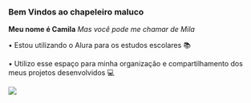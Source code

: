 ### Bem Vindos ao chapeleiro maluco 

**Meu nome é Camila**
_Mas você pode me chamar de Mila_

• Estou utilizando o Alura para os estudos escolares 📚

• Utilizo esse espaço para minha organização e compartilhamento dos meus projetos desenvolvidos 💻

![](https://images.app.goo.gl/jVUFzLrhNCXcnoY78)
